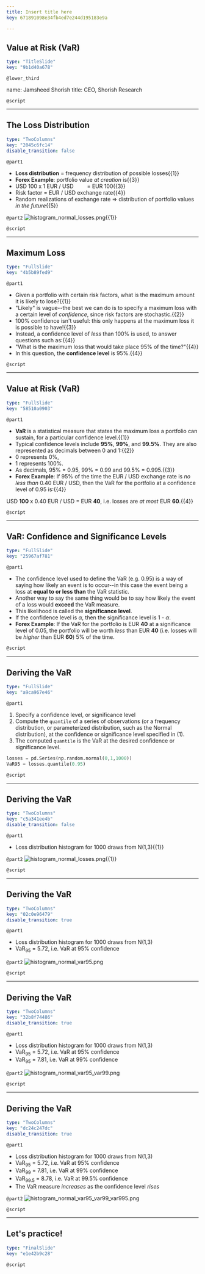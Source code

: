 ```yaml
---
title: Insert title here
key: 671891098e34fb4ed7e244d195183e9a

---
```

## Value at Risk (VaR)

```yaml
type: "TitleSlide"
key: "9b1d40a678"
```

`@lower_third`

name: Jamsheed Shorish
title: CEO, Shorish Research


`@script`



---
## The Loss Distribution

```yaml
type: "TwoColumns"
key: "2045c6fc14"
disable_transition: false
```

`@part1`
- **Loss distribution** = frequency distribution of possible losses{{1}}
- **Forex Example**: portfolio value _at creation_ is{{3}}
 - USD 100 x 1 EUR / USD  &nbsp;&nbsp;&nbsp;&nbsp;&nbsp;&nbsp;&nbsp;&nbsp;= EUR 100{{3}}
 - Risk factor = EUR / USD exchange rate{{4}}
 - Random realizations of exchange rate => distribution of portfolio values _in the future_{{5}}


`@part2`
![histogram_normal_losses.png](https://assets.datacamp.com/production/repositories/5100/datasets/a3aa6617fede7d82caa00f8e14988494f6042206/histogram_normal_losses.png){{1}}


`@script`



---
## Maximum Loss

```yaml
type: "FullSlide"
key: "4b5b89fed9"
```

`@part1`
- Given a portfolio with certain risk factors, what is the maximum amount it is likely to lose?{{1}}
- "Likely" is vague--the best we can do is to specify a maximum loss with a certain level of _confidence_, since risk factors are stochastic.{{2}}
- 100% confidence isn't useful: this only happens at the maximum loss it is possible to have!{{3}}
- Instead, a confidence level of _less_ than 100% is used, to answer questions such as:{{4}}
 - "What is the maximum loss that would take place 95% of the time?"{{4}}
 - In this question, the **confidence level** is 95%.{{4}}


`@script`



---
## Value at Risk (VaR)

```yaml
type: "FullSlide"
key: "58510a0903"
```

`@part1`
- **VaR** is a statistical measure that states the maximum loss a portfolio can sustain, for a particular confidence level.{{1}}
- Typical confidence levels include **95%**, **99%**, and **99.5%**. They are also represented as decimals between 0 and 1:{{2}}
 - 0 represents 0%,
 - 1 represents 100%.
- As decimals, 95% = 0.95, 99% = 0.99 and 99.5% = 0.995.{{3}}
- **Forex Example**: If 95% of the time the EUR / USD exchange rate is _no less than_ 0.40 EUR / USD, then the VaR for the portfolio at a confidence level of 0.95 is:{{4}}

USD **100** x 0.40 EUR / USD = EUR **40**, i.e. losses are _at most_ EUR **60**.{{4}}


`@script`



---
## VaR: Confidence and Significance Levels

```yaml
type: "FullSlide"
key: "25967af781"
```

`@part1`
- The confidence level used to define the VaR (e.g. 0.95) is a way of saying how likely an event is to occur--in this case the event being a loss at **equal to or less than** the VaR statistic.
- Another way to say the same thing would be to say how likely the event of a loss would **exceed** the VaR measure.
- This likelihood is called the **significance level**.
- If the confidence level is $\alpha$, then the significance level is 1 - $\alpha$.
- **Forex Example**: If the VaR for the portfolio is EUR **40** at a significance level of 0.05, the portfolio will be worth _less_ than EUR **40** (i.e. losses will be _higher_ than EUR **60**) 5% of the time.


`@script`



---
## Deriving the VaR

```yaml
type: "FullSlide"
key: "a9ca967e46"
```

`@part1`
1. Specify a confidence level, or significance level
2. Compute the ```quantile``` of a series of observations (or a frequency distribution, or parameterized distribution, such as the Normal distribution), at the confidence or significance level specified in (1).
3. The computed ```quantile``` is the VaR at the desired confidence or significance level.

```python
losses = pd.Series(np.random.normal(0,1,1000))
VaR95 = losses.quantile(0.95)
```


`@script`



---
## Deriving the VaR

```yaml
type: "TwoColumns"
key: "c5a341ee4b"
disable_transition: false
```

`@part1`
- Loss distribution histogram for 1000 draws from N(1,3){{1}}


`@part2`
![histogram_normal_losses.png](https://assets.datacamp.com/production/repositories/5100/datasets/a3aa6617fede7d82caa00f8e14988494f6042206/histogram_normal_losses.png){{1}}


`@script`



---
## Deriving the VaR

```yaml
type: "TwoColumns"
key: "02c0e96479"
disable_transition: true
```

`@part1`
- Loss distribution histogram for 1000 draws from N(1,3)
 - VaR$_{95}$ = 5.72, i.e. VaR at 95% confidence


`@part2`
![histogram_normal_var95.png](https://assets.datacamp.com/production/repositories/5100/datasets/63158dfbbaeeec4535d1504c4638710e151b9135/histogram_normal_var95.png)


`@script`



---
## Deriving the VaR

```yaml
type: "TwoColumns"
key: "32b8f74486"
disable_transition: true
```

`@part1`
- Loss distribution histogram for 1000 draws from N(1,3)
 - VaR$_{95}$ = 5.72, i.e. VaR at 95% confidence
 - VaR$_{95}$ = 7.81, i.e. VaR at 99% confidence


`@part2`
![histogram_normal_var95_var99.png](https://assets.datacamp.com/production/repositories/5100/datasets/bd3794c2a9104571ae2b673ae8f5239779958594/histogram_normal_var95_var99.png)


`@script`



---
## Deriving the VaR

```yaml
type: "TwoColumns"
key: "dc24c247dc"
disable_transition: true
```

`@part1`
- Loss distribution histogram for 1000 draws from N(1,3)
 - VaR$_{95}$ = 5.72, i.e. VaR at 95% confidence
 - VaR$_{99}$ = 7.81, i.e. VaR at 99% confidence
 - VaR$_{99.5}$ = 8.78, i.e. VaR at 99.5% confidence
- The VaR measure _increases_ as the confidence level _rises_


`@part2`
![histogram_normal_var95_var99_var995.png](https://assets.datacamp.com/production/repositories/5100/datasets/98a7ac8ef0f3c75f30db13f27e02313ba76752dd/histogram_normal_var95_var99_var995.png)


`@script`



---
## Let's practice!

```yaml
type: "FinalSlide"
key: "e1e42b9c28"
```

`@script`


